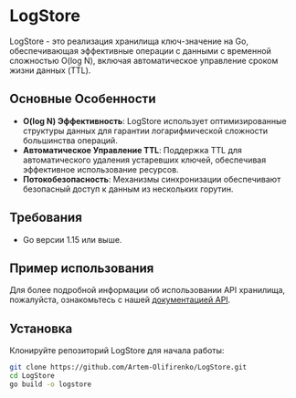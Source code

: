 # LogStore

LogStore - это реализация хранилища ключ-значение на Go, обеспечивающая эффективные операции с данными с временной сложностью O(log N), включая автоматическое управление сроком жизни данных (TTL). 

## Основные Особенности
- **O(log N) Эффективность**: LogStore использует оптимизированные структуры данных для гарантии логарифмической сложности большинства операций.
- **Автоматическое Управление TTL**: Поддержка TTL для автоматического удаления устаревших ключей, обеспечивая эффективное использование ресурсов.
- **Потокобезопасность**: Механизмы синхронизации обеспечивают безопасный доступ к данным из нескольких горутин.

## Требования
- Go версии 1.15 или выше.

## Пример использования
Для более подробной информации об использовании API хранилища, пожалуйста, ознакомьтесь с нашей [документацией API](https://github.com/Artem-Olifirenko/LogStore/blob/main/docs/API.md).

## Установка
Клонируйте репозиторий LogStore для начала работы:

```bash
git clone https://github.com/Artem-Olifirenko/LogStore.git
cd LogStore
go build -o logstore
